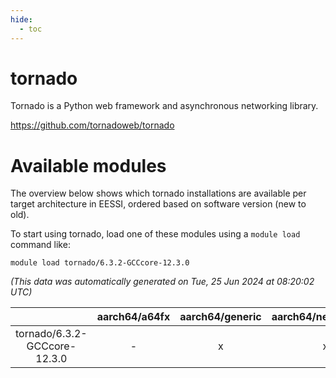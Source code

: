 ```yaml
---
hide:
  - toc
---
```


tornado
=======


Tornado is a Python web framework and asynchronous networking library.

https://github.com/tornadoweb/tornado
# Available modules


The overview below shows which tornado installations are available per target architecture in EESSI, ordered based on software version (new to old).

To start using tornado, load one of these modules using a `module load` command like:

```shell
module load tornado/6.3.2-GCCcore-12.3.0
```

*(This data was automatically generated on Tue, 25 Jun 2024 at 08:20:02 UTC)*  

| |aarch64/a64fx|aarch64/generic|aarch64/neoverse_n1|aarch64/neoverse_v1|x86_64/generic|x86_64/amd/zen2|x86_64/amd/zen3|x86_64/intel/haswell|x86_64/intel/skylake_avx512|
| :---: | :---: | :---: | :---: | :---: | :---: | :---: | :---: | :---: | :---: |
|tornado/6.3.2-GCCcore-12.3.0|-|x|x|x|x|x|x|x|x|
